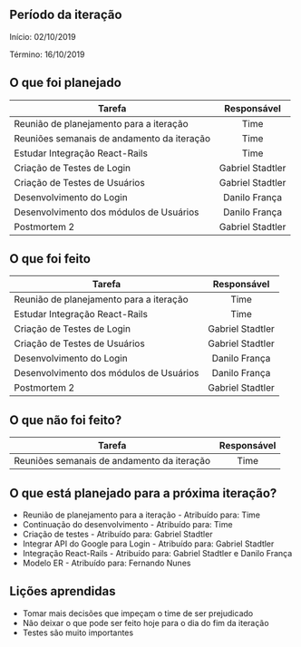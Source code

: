 ## Período da iteração

Início: 02/10/2019

Término: 16/10/2019

## O que foi planejado

| Tarefa                 | Responsável  |
| -----------------------|:------------:|
| Reunião de planejamento para a iteração | Time
| Reuniões semanais de andamento da iteração | Time
| Estudar Integração React-Rails | Time
| Criação de Testes de Login | Gabriel Stadtler 
| Criação de Testes de Usuários | Gabriel Stadtler 
| Desenvolvimento do Login | Danilo França
| Desenvolvimento dos módulos de Usuários | Danilo França
| Postmortem 2 | Gabriel Stadtler


## O que foi feito

| Tarefa                 | Responsável  |
| -----------------------|:------------:|
| Reunião de planejamento para a iteração | Time
| Estudar Integração React-Rails | Time
| Criação de Testes de Login | Gabriel Stadtler 
| Criação de Testes de Usuários | Gabriel Stadtler 
| Desenvolvimento do Login | Danilo França
| Desenvolvimento dos módulos de Usuários | Danilo França
| Postmortem 2 | Gabriel Stadtler


## O que não foi feito?

| Tarefa                 | Responsável  |
| -----------------------|:------------:|
| Reuniões semanais de andamento da iteração | Time


## O que está planejado para a próxima iteração?
	
* Reunião de planejamento para a iteração - Atribuído para: Time
* Continuação do desenvolvimento - Atribuído para: Time
* Criação de testes - Atribuído para: Gabriel Stadtler
* Integrar API do Google para Login - Atribuído para: Gabriel Stadtler
* Integração React-Rails - Atribuído para: Gabriel Stadtler e Danilo França
* Modelo ER - Atribuído para: Fernando Nunes

## Lições aprendidas

* Tomar mais decisões que impeçam o time de ser prejudicado
* Não deixar o que pode ser feito hoje para o dia do fim da iteração
* Testes são muito importantes

